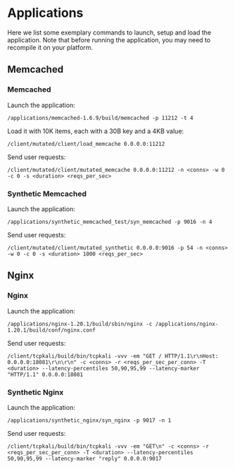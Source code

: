 # Applications

Here we list some exemplary commands to launch, setup and load the application. Note that before running the application, you may need to recompile it on your platform.

## Memcached 

### Memcached
Launch the application:
```
/applications/memcached-1.6.9/build/memcached -p 11212 -t 4
```

Load it with 10K items, each with a 30B key and a 4KB value:
```
/client/mutated/client/load_memcache 0.0.0.0:11212
```

Send user requests:
```
/client/mutated/client/mutated_memcache 0.0.0.0:11212 -n <conns> -w 0 -c 0 -s <duration> <reqs_per_sec>
```

### Synthetic Memcached 

Launch the application:
```
/applications/synthetic_memcached_test/syn_memcached -p 9016 -n 4
```

Send user requests:
```
/client/mutated/client/mutated_synthetic 0.0.0.0:9016 -p 54 -n <conns> -w 0 -c 0 -s <duration> 1000 <reqs_per_sec>
```

## Nginx 

### Nginx
Launch the application:
```
/applications/nginx-1.20.1/build/sbin/nginx -c /applications/nginx-1.20.1/build/conf/nginx.conf
```

Send user requests:
```
/client/tcpkali/build/bin/tcpkali -vvv -em "GET / HTTP/1.1\r\nHost: 0.0.0.0:18081\r\n\r\n" -c <conns> -r <reqs_per_sec_per_conn> -T <duration> --latency-percentiles 50,90,95,99 --latency-marker "HTTP/1.1" 0.0.0.0:18081
```

### Synthetic Nginx 

Launch the application:
```
/applications/synthetic_nginx/syn_nginx -p 9017 -n 1
```

Send user requests:
```
/client/tcpkali/build/bin/tcpkali -vvv -em "GET\n" -c <conns> -r <reqs_per_sec_per_conn> -T <duration> --latency-percentiles 50,90,95,99 --latency-marker "reply" 0.0.0.0:9017
```